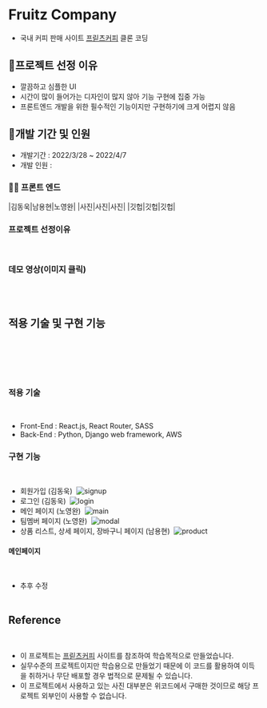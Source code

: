 # Fruitz Company
- 국내 커피 판매 사이트 [프릳츠커피](https://fritz.co.kr/) 클론 코딩

## 📌프로젝트 선정 이유
- 깔끔하고 심플한 UI
- 시간이 많이 들어가는 디자인이 많지 않아 기능 구현에 집중 가능
- 프론트엔드 개발을 위한 필수적인 기능이지만 구현하기에 크게 어렵지 않음

## 📌개발 기간 및 인원

- 개발기간 : 2022/3/28 ~ 2022/4/7
- 개발 인원 :
### 🧑‍💻 프론트 엔드
|김동욱|남용현|노영완|
|사진|사진|사진|
|깃헙|깃헙|깃헙|


    

### 프로젝트 선정이유

​



### 데모 영상(이미지 클릭)

​
<br>
​

## 적용 기술 및 구현 기능

## ​

​

### 적용 기술

​

- Front-End : React.js, React Router, SASS
- Back-End : Python, Django web framework, AWS
  ​

### 구현 기능

​

- 회원가입 (김동욱)
  ​
  ![signup](https://user-images.githubusercontent.com/95746551/162373266-65cf8db7-baed-410a-9f17-bb2b947f79b3.gif)
  ​
- 로그인 (김동욱)
  ​
  ![login](https://user-images.githubusercontent.com/95746551/162373299-12ac2ceb-83da-432d-b79f-c8cba8bdb156.gif)
  ​
- 메인 페이지 (노영완)
  ​
  ![main](https://user-images.githubusercontent.com/95746551/162373662-63254944-5841-4d4d-bf2a-9556d10244a9.gif)
  ​
- 팀멤버 페이지 (노영완)
  ​
  ![modal](https://user-images.githubusercontent.com/95746551/162373986-913a4344-08a5-4902-9ca5-12c358942b1b.gif)
  ​
- 상품 리스트, 상세 페이지, 장바구니 페이지 (남용현)
  ​
  ![product](https://user-images.githubusercontent.com/95746551/162374253-77dfda2e-fbc5-4890-90c2-861b596dadf2.gif)
  ​

#### 메인페이지

​

- 추후 수정
  ​
  <br>
  ​

## Reference

​

- 이 프로젝트는 [프릳츠커피](https://fritz.co.kr/) 사이트를 참조하여 학습목적으로 만들었습니다.
- 실무수준의 프로젝트이지만 학습용으로 만들었기 때문에 이 코드를 활용하여 이득을 취하거나 무단 배포할 경우 법적으로 문제될 수 있습니다.
- 이 프로젝트에서 사용하고 있는 사진 대부분은 위코드에서 구매한 것이므로 해당 프로젝트 외부인이 사용할 수 없습니다.
